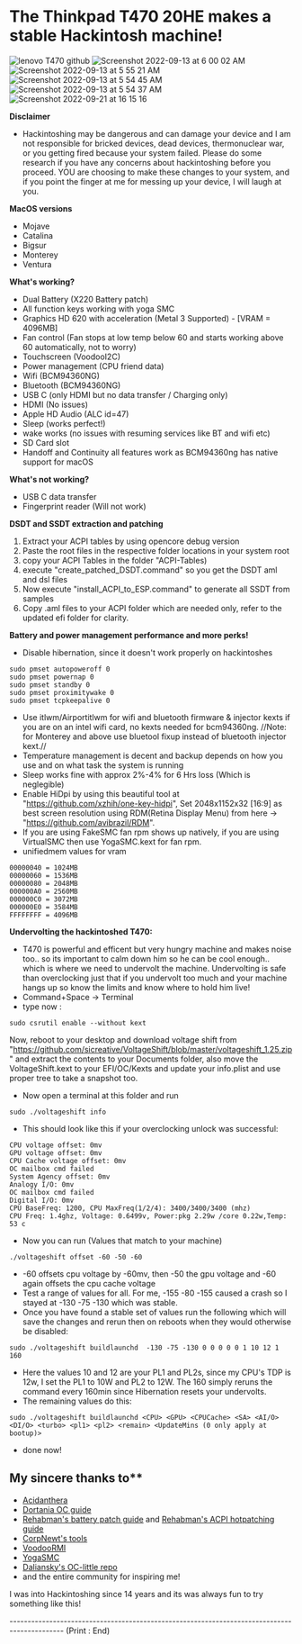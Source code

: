 # The Thinkpad T470 20HE makes a stable Hackintosh machine! 

![lenovo T470 github](https://user-images.githubusercontent.com/69560584/189785204-1f684515-7708-4a69-ae59-a0161249cce4.png)
![Screenshot 2022-09-13 at 6 00 02 AM](https://user-images.githubusercontent.com/69560584/189782384-6f9df794-3fac-48b6-9e40-c135c030c8f5.png)
![Screenshot 2022-09-13 at 5 55 21 AM](https://user-images.githubusercontent.com/69560584/189782400-99d6fef9-711e-41a6-a687-c9dc68210f5d.png)
![Screenshot 2022-09-13 at 5 54 45 AM](https://user-images.githubusercontent.com/69560584/189782402-60d9235a-bb02-4887-8e1d-4b8764056cce.png)
![Screenshot 2022-09-13 at 5 54 37 AM](https://user-images.githubusercontent.com/69560584/189782404-569861de-ad6c-4695-8f87-2b967549b6db.png)
![Screenshot 2022-09-21 at 16 15 16](https://user-images.githubusercontent.com/69560584/191485495-6ea807cd-acee-4700-b586-dc1f4321bc89.png)

**Disclaimer**
- Hackintoshing may be dangerous and can damage your device and I am not responsible for bricked devices, dead devices, thermonuclear war, or you getting fired because your system failed. Please do some research if you have any concerns about hackintoshing before you proceed. YOU are choosing to make these changes to your system, and if you point the finger at me for messing up your device, I will laugh at you.

**MacOS versions**
- Mojave 
- Catalina
- Bigsur
- Monterey
- Ventura 

**What's working?**

- Dual Battery (X220 Battery patch) 
- All function keys working with yoga SMC
- Graphics HD 620 with acceleration (Metal 3 Supported) - [VRAM = 4096MB]
- Fan control (Fan stops at low temp below 60 and starts working above 60 automatically, not to worry)
- Touchscreen (VoodooI2C)
- Power management (CPU friend data)
- Wifi (BCM94360NG)
- Bluetooth (BCM94360NG)
- USB C (only HDMI but no data transfer / Charging only)
- HDMI (No issues)
- Apple HD Audio (ALC id=47)
- Sleep (works perfect!)
- wake works (no issues with resuming services like BT and wifi etc)
- SD Card slot
- Handoff and Continuity all features work as BCM94360ng has native support for macOS


**What's not working?**
- USB C data transfer
- Fingerprint reader (Will not work)

**DSDT and SSDT extraction and patching**
1. Extract your ACPI tables by using opencore debug version
2. Paste the root files in the respective folder locations in your system root
3. copy your ACPI Tables in the folder "ACPI-Tables)
4. execute "create_patched_DSDT.command" so you get the DSDT aml and dsl files
5. Now execute "install_ACPI_to_ESP.command" to generate all SSDT from samples
6. Copy .aml files to your ACPI folder which are needed only, refer to the updated efi folder for clarity. 

**Battery and power management performance and more perks!**
- Disable hibernation, since it doesn't work properly on hackintoshes
```
sudo pmset autopoweroff 0
sudo pmset powernap 0
sudo pmset standby 0
sudo pmset proximitywake 0
sudo pmset tcpkeepalive 0
```
- Use itlwm/Airportitlwm for wifi and bluetooth firmware & injector kexts if you are on an intel wifi card, no kexts needed for bcm94360ng. //Note: for Monterey and above use bluetool fixup instead of bluetooth injector kext.//
- Temperature management is decent and backup depends on how you use and on what task the system is running
- Sleep works fine with approx 2%-4% for 6 Hrs loss (Which is neglegible)
- Enable HiDpi by using this beautiful tool at "https://github.com/xzhih/one-key-hidpi", Set 2048x1152x32 [16:9] as best screen resolution using RDM(Retina Display Menu) from here -> "https://github.com/avibrazil/RDM".
- If you are using FakeSMC fan rpm shows up natively, if you are using VirtualSMC then use YogaSMC.kext for fan rpm.
- unifiedmem values for vram 
```
00000040 = 1024MB
00000060 = 1536MB
00000080 = 2048MB
000000A0 = 2560MB
000000C0 = 3072MB
000000E0 = 3584MB
FFFFFFFF = 4096MB
```
**Undervolting the hackintoshed T470:**
- T470 is powerful and efficent but very hungry machine and makes noise too.. so its important to calm down him so he can be cool enough.. which is where we need to undervolt the machine. Undervolting is safe than overclocking just that if you undervolt too much and your machine hangs up so know the limits and know where to hold him live!
- Command+Space -> Terminal
- type now : 
```
sudo csrutil enable --without kext
```
Now, reboot to your desktop and download voltage shift from "https://github.com/sicreative/VoltageShift/blob/master/voltageshift_1.25.zip" and extract the contents to your Documents folder, also move the VoltageShift.kext to your EFI/OC/Kexts and update your info.plist and use proper tree to take a snapshot too.
- Now open a terminal at this folder and run
```
sudo ./voltageshift info
```
- This should look like this if your overclocking unlock was successful:
```
CPU voltage offset: 0mv
GPU voltage offset: 0mv
CPU Cache voltage offset: 0mv
OC mailbox cmd failed
System Agency offset: 0mv
Analogy I/O: 0mv
OC mailbox cmd failed
Digital I/O: 0mv
CPU BaseFreq: 1200, CPU MaxFreq(1/2/4): 3400/3400/3400 (mhz) 
CPU Freq: 1.4ghz, Voltage: 0.6499v, Power:pkg 2.29w /core 0.22w,Temp: 53 c
```
- Now you can run (Values that match to your machine)
```
./voltageshift offset -60 -50 -60
```
- -60 offsets cpu voltage by -60mv, then -50 the gpu voltage and -60 again offsets the cpu cache voltage
- Test a range of values for all. For me, -155 -80 -155 caused a crash so I stayed at -130 -75 -130 which was stable.
- Once you have found a stable set of values run the following which will save the changes and rerun then on reboots when they would otherwise be disabled:
```
sudo ./voltageshift buildlaunchd  -130 -75 -130 0 0 0 0 0 1 10 12 1 160
```
- Here the values 10 and 12 are your PL1 and PL2s, since my CPU's TDP is 12w, I set the PL1 to 10W and PL2 to 12W. The 160 simply reruns the command every 160min since Hibernation resets your undervolts.
- The remaining values do this:
```
sudo ./voltageshift buildlaunchd <CPU> <GPU> <CPUCache> <SA> <AI/O> <DI/O> <turbo> <pl1> <pl2> <remain> <UpdateMins (0 only apply at bootup)>
```
- done now!

## My sincere thanks to**

- [Acidanthera](https://github.com/acidanthera)
- [Dortania OC guide](https://dortania.github.io/OpenCore-Install-Guide/)
- [Rehabman's battery patch guide](https://www.tonymacx86.com/threads/guide-how-to-patch-dsdt-for-working-battery-status.116102/) and [Rehabman's ACPI hotpatching guide](https://www.tonymacx86.com/threads/guide-using-clover-to-hotpatch-acpi.200137/)
- [CorpNewt's tools](https://github.com/corpnewt)
- [VoodooRMI](https://github.com/VoodooSMBus/VoodooRMI)
- [YogaSMC](https://github.com/zhen-zen/YogaSMC)
- [Daliansky's OC-little repo](https://github.com/daliansky/OC-little)
- and the entire community for inspiring me!

I was into Hackintoshing since 14 years and its was always fun to try something like this! 

--------------------------------------------------------------------------------------------- (Print : End)
